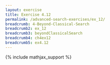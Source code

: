 ```yaml
---
layout: exercise
title: Exercise 4.12
permalink: /advanced-search-exercises/ex_12/
breadcrumb: 4-Beyond-Classical-Search
breadcrumb2: ex_12
breadcrumb3: beyondClassicalSearch
breadcrumb4: ch4ex12
breadcrumb5: ex4.12
---
```


{% include mathjax_support %}


